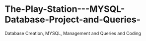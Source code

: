 # The-Play-Station---MYSQL-Database-Project-and-Queries-
Database Creation, MYSQL, Management and Queries and Coding
